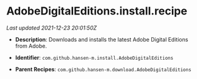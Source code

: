 # AdobeDigitalEditions.install.recipe

_Last updated 2021-12-23 20:01:50Z_

- **Description**: Downloads and installs the latest Adobe Digital Editions from Adobe.

- **Identifier**: `com.github.hansen-m.install.AdobeDigitalEditions`

- **Parent Recipes**: `com.github.hansen-m.download.AdobeDigitalEditions`
